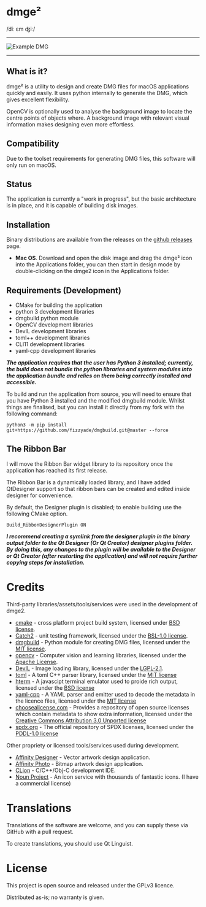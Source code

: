# dmge²

/diː ɛm ʤiː/

---

![Example DMG](https://bit.ly/33i5lKE)

___

## What is it?

dmge² is a utility to design and create DMG files for macOS applications quickly and easily.  It uses python internally to generate the DMG, which gives excellent flexibility.

OpenCV is optionally used to analyse the background image to locate the centre points of objects where.   A background image with relevant visual information makes designing even more effortless.

## Compatibility

Due to the toolset requirements for generating DMG files, this software will only run on macOS.

## Status

The application is currently a "work in progress", but the basic architecture is in place, and it is capable of building disk images.

## Installation

Binary distributions are available from the releases on the [github releases](https://github.com/fizzyade/dmgee/releases) page.

- **Mac OS**.  Download and open the disk image and drag the dmge² icon into the Applications folder, you can then start in design mode by double-clicking on the dmge2 icon in the Applications folder.

## Requirements (Development)

- CMake for building the application
- python 3 development libraries
- dmgbuild python module
- OpenCV development libraries
- DevIL development libraries
- toml++ development libraries
- CLI11 development libraries
- yaml-cpp development libraries

***The application requires that the user has Python 3 installed; currently, the build does not bundle the python libraries and system modules into the application bundle and relies on them being correctly installed and accessible.***

To build and run the application from source, you will need to ensure that you have Python 3 installed and the modified dmgbuild module.  Whilst things are finalised, but you can install it directly from my fork with the following command:

```shell script
python3 -m pip install git+https://github.com/fizzyade/dmgbuild.git@master --force
```

## The Ribbon Bar

I will move the Ribbon Bar widget library to its repository once the application has reached its first release.  

The Ribbon Bar is a dynamically loaded library, and I have added QtDesigner support so that ribbon bars can be created and edited inside designer for convenience.

By default, the Designer plugin is disabled; to enable building use the following CMake option.

```
Build_RibbonDesignerPlugin ON
```

***I recommend creating a symlink from the designer plugin in the binary output folder to the Qt Designer (Or Qt Creator) designer plugins folder.  By doing this, any changes to the plugin will be available to the Designer or Qt Creator (after restarting the application) and will not require further copying steps for installation.***

# Credits

Third-party libraries/assets/tools/services were used in the development of dmge2.

- [cmake](https://www.cmake.org) - cross platform project build system, licensed under [BSD license](https://gitlab.kitware.com/cmake/cmake/raw/master/Copyright.txt).
- [Catch2](https://github.com/catchorg/Catch2) - unit testing framework, licensed under the [BSL-1.0 license](https://github.com/catchorg/Catch2/blob/master/LICENSE.txt).
- [dmgbuild](https://pypi.org/project/dmgbuild/) - Python module for creating DMG files, licensed under the [MIT license](https://github.com/al45tair/dmgbuild/blob/master/LICENSE).
- [opencv](https://opencv.org) - Computer vision and learning libraries, licensed under the [Apache License](https://github.com/opencv/opencv/blob/master/LICENSE).
- [DevIL](http://openil.sourceforge.net) - Image loading library, licensed under the [LGPL-2.1](http://openil.sourceforge.net/license.php).
- [toml](https://github.com/marzer/tomlplusplus) - A toml C++ parser library, licensed under the [MIT license](https://github.com/marzer/tomlplusplus/blob/master/LICENSE)
- [hterm](https://chromium.googlesource.com/apps/libapps/+/master/hterm/) - A javascipt terminal emulator used to proide rich output, licensed under the [BSD license](https://chromium.googlesource.com/apps/libapps/+/HEAD/hterm/LICENSE)
- [yaml-cpp](https://github.com/jbeder/yaml-cpp) - A YAML parser and emitter used to decode the metadata in the licence files, licensed under the [MIT license](https://raw.githubusercontent.com/jbeder/yaml-cpp/master/LICENSE)
- [choosealicense.com](https://github.com/github/choosealicense.com) - Provides a repository of open source licenses which contain metadata to show extra information, licensed under the [Creative Commons Attribution 3.0 Unported license](https://creativecommons.org/licenses/by/3.0/)
- [spdx.org](https://spdx.org) - The official repository of SPDX licenses, licensed under the [PDDL-1.0 license](https://opendatacommons.org/licenses/pddl/1-0/)

Other propriety or licensed tools/services used during development.

- [Affinity Designer](https://www.serif.com/designer) - Vector artwork design application.
- [Affinity Photo](https://www.serif.com/photo) - Bitmap artwork design application.
- [CLion](https://www.jetbrains.com/clion/) - C/C++/Obj-C development IDE.
- [Noun Project](https://thenounproject.com) - An icon service with thousands of fantastic icons.  (I have a commercial license)

#  Translations

Translations of the software are welcome, and you can supply these via GitHub with a pull request.

To create translations, you should use Qt Linguist.

# License

This project is open source and released under the GPLv3 licence.

Distributed as-is; no warranty is given.
